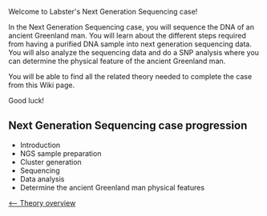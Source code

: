 Welcome to Labster's Next Generation Sequencing case!

In the Next Generation Sequencing case, you will sequence the DNA of an
ancient Greenland man. You will learn about the different steps required
from having a purified DNA sample into next generation sequencing data.
You will also analyze the sequencing data and do a SNP analysis where
you can determine the physical feature of the ancient Greenland man.

You will be able to find all the related theory needed to complete the
case from this Wiki page.

Good luck!

Next Generation Sequencing case progression
-------------------------------------------

-   Introduction
-   NGS sample preparation
-   Cluster generation
-   Sequencing
-   Data analysis
-   Determine the ancient Greenland man physical features

[\<-- Theory overview](/wiki/NGS_Case "wikilink")

